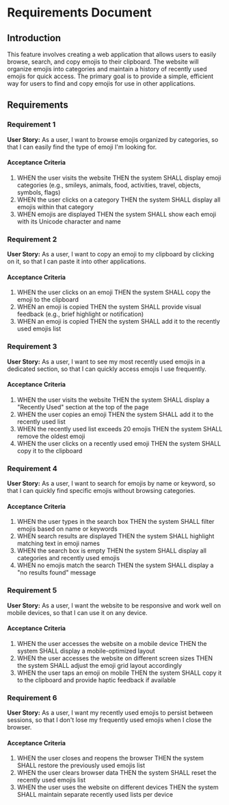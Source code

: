 # Requirements Document

## Introduction

This feature involves creating a web application that allows users to easily browse, search, and copy emojis to their clipboard. The website will organize emojis into categories and maintain a history of recently used emojis for quick access. The primary goal is to provide a simple, efficient way for users to find and copy emojis for use in other applications.

## Requirements

### Requirement 1

**User Story:** As a user, I want to browse emojis organized by categories, so that I can easily find the type of emoji I'm looking for.

#### Acceptance Criteria

1. WHEN the user visits the website THEN the system SHALL display emoji categories (e.g., smileys, animals, food, activities, travel, objects, symbols, flags)
2. WHEN the user clicks on a category THEN the system SHALL display all emojis within that category
3. WHEN emojis are displayed THEN the system SHALL show each emoji with its Unicode character and name

### Requirement 2

**User Story:** As a user, I want to copy an emoji to my clipboard by clicking on it, so that I can paste it into other applications.

#### Acceptance Criteria

1. WHEN the user clicks on an emoji THEN the system SHALL copy the emoji to the clipboard
2. WHEN an emoji is copied THEN the system SHALL provide visual feedback (e.g., brief highlight or notification)
3. WHEN an emoji is copied THEN the system SHALL add it to the recently used emojis list

### Requirement 3

**User Story:** As a user, I want to see my most recently used emojis in a dedicated section, so that I can quickly access emojis I use frequently.

#### Acceptance Criteria

1. WHEN the user visits the website THEN the system SHALL display a "Recently Used" section at the top of the page
2. WHEN the user copies an emoji THEN the system SHALL add it to the recently used list
3. WHEN the recently used list exceeds 20 emojis THEN the system SHALL remove the oldest emoji
4. WHEN the user clicks on a recently used emoji THEN the system SHALL copy it to the clipboard

### Requirement 4

**User Story:** As a user, I want to search for emojis by name or keyword, so that I can quickly find specific emojis without browsing categories.

#### Acceptance Criteria

1. WHEN the user types in the search box THEN the system SHALL filter emojis based on name or keywords
2. WHEN search results are displayed THEN the system SHALL highlight matching text in emoji names
3. WHEN the search box is empty THEN the system SHALL display all categories and recently used emojis
4. WHEN no emojis match the search THEN the system SHALL display a "no results found" message

### Requirement 5

**User Story:** As a user, I want the website to be responsive and work well on mobile devices, so that I can use it on any device.

#### Acceptance Criteria

1. WHEN the user accesses the website on a mobile device THEN the system SHALL display a mobile-optimized layout
2. WHEN the user accesses the website on different screen sizes THEN the system SHALL adjust the emoji grid layout accordingly
3. WHEN the user taps an emoji on mobile THEN the system SHALL copy it to the clipboard and provide haptic feedback if available

### Requirement 6

**User Story:** As a user, I want my recently used emojis to persist between sessions, so that I don't lose my frequently used emojis when I close the browser.

#### Acceptance Criteria

1. WHEN the user closes and reopens the browser THEN the system SHALL restore the previously used emojis list
2. WHEN the user clears browser data THEN the system SHALL reset the recently used emojis list
3. WHEN the user uses the website on different devices THEN the system SHALL maintain separate recently used lists per device